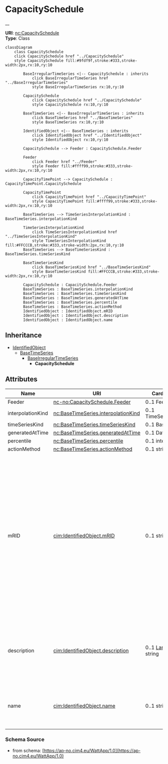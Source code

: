 # CapacitySchedule

__

**URI**: [nc:CapacitySchedule](https://cim4.eu/ns/nc#CapacitySchedule)<br />
**Type**: Class

```mermaid
classDiagram
    class CapacitySchedule
    click CapacitySchedule href "../CapacitySchedule"
    style CapacitySchedule fill:#9fdf9f,stroke:#333,stroke-width:2px,rx:10,ry:10

        BaseIrregularTimeSeries <|-- CapacitySchedule : inherits
            click BaseIrregularTimeSeries href "../BaseIrregularTimeSeries"
            style BaseIrregularTimeSeries rx:10,ry:10

        CapacitySchedule
            click CapacitySchedule href "../CapacitySchedule"
            style CapacitySchedule rx:10,ry:10

        BaseTimeSeries <|-- BaseIrregularTimeSeries : inherits
            click BaseTimeSeries href "../BaseTimeSeries"
            style BaseTimeSeries rx:10,ry:10

        IdentifiedObject <|-- BaseTimeSeries : inherits
            click IdentifiedObject href "../IdentifiedObject"
            style IdentifiedObject rx:10,ry:10

        CapacitySchedule --> Feeder : CapacitySchedule.Feeder

        Feeder
            click Feeder href "../Feeder"
            style Feeder fill:#ffff99,stroke:#333,stroke-width:2px,rx:10,ry:10

        CapacityTimePoint --> CapacitySchedule : CapacityTimePoint.CapacitySchedule

        CapacityTimePoint
            click CapacityTimePoint href "../CapacityTimePoint"
            style CapacityTimePoint fill:#ffff99,stroke:#333,stroke-width:2px,rx:10,ry:10

        BaseTimeSeries --> TimeSeriesInterpolationKind : BaseTimeSeries.interpolationKind

        TimeSeriesInterpolationKind
            click TimeSeriesInterpolationKind href "../TimeSeriesInterpolationKind"
            style TimeSeriesInterpolationKind fill:#FFCCCB,stroke:#333,stroke-width:2px,rx:10,ry:10
        BaseTimeSeries --> BaseTimeSeriesKind : BaseTimeSeries.timeSeriesKind

        BaseTimeSeriesKind
            click BaseTimeSeriesKind href "../BaseTimeSeriesKind"
            style BaseTimeSeriesKind fill:#FFCCCB,stroke:#333,stroke-width:2px,rx:10,ry:10

        CapacitySchedule : CapacitySchedule.Feeder
        BaseTimeSeries : BaseTimeSeries.interpolationKind
        BaseTimeSeries : BaseTimeSeries.timeSeriesKind
        BaseTimeSeries : BaseTimeSeries.generatedAtTime
        BaseTimeSeries : BaseTimeSeries.percentile
        BaseTimeSeries : BaseTimeSeries.actionMethod
        IdentifiedObject : IdentifiedObject.mRID
        IdentifiedObject : IdentifiedObject.description
        IdentifiedObject : IdentifiedObject.name
```

## Inheritance
* [IdentifiedObject](IdentifiedObject.md)
    * [BaseTimeSeries](BaseTimeSeries.md)
        * [BaseIrregularTimeSeries](BaseIrregularTimeSeries.md)
            * **CapacitySchedule**

## Attributes
| Name | URI | Cardinality and Range | Description | Inheritance |
| ---  | --- | --- | --- | --- |
| Feeder | [nc-no:CapacitySchedule.Feeder](http://cim4.eu/ns/nc-no#CapacitySchedule.Feeder) | 0..1 Feeder |  | direct |
| interpolationKind | [nc:BaseTimeSeries.interpolationKind](https://cim4.eu/ns/nc#BaseTimeSeries.interpolationKind) | 0..1 TimeSeriesInterpolationKind |  | BaseTimeSeries |
| timeSeriesKind | [nc:BaseTimeSeries.timeSeriesKind](https://cim4.eu/ns/nc#BaseTimeSeries.timeSeriesKind) | 0..1 BaseTimeSeriesKind |  | BaseTimeSeries |
| generatedAtTime | [nc:BaseTimeSeries.generatedAtTime](https://cim4.eu/ns/nc#BaseTimeSeries.generatedAtTime) | 0..1 DateTime |  | BaseTimeSeries |
| percentile | [nc:BaseTimeSeries.percentile](https://cim4.eu/ns/nc#BaseTimeSeries.percentile) | 0..1 integer |  | BaseTimeSeries |
| actionMethod | [nc:BaseTimeSeries.actionMethod](https://cim4.eu/ns/nc#BaseTimeSeries.actionMethod) | 0..1 string |  | BaseTimeSeries |
| mRID | [cim:IdentifiedObject.mRID](https://cim.ucaiug.io/ns#IdentifiedObject.mRID) | 0..1 string | Master resource identifier issued by a model authority. The mRID is unique within an exchange context. Global uniqueness is easily achieved by using a UUID, as specified in RFC 4122, for the mRID. The use of UUID is strongly recommended.For CIMXML data files in RDF syntax conforming to IEC 61970-552, the mRID is mapped to rdf:ID or rdf:about attributes that identify CIM object elements. | IdentifiedObject |
| description | [cim:IdentifiedObject.description](https://cim.ucaiug.io/ns#IdentifiedObject.description) | 0..1 [LanguageObject](LanguageObject.md) or string | The description is a free human readable text describing or naming the object. It may be non unique and may not correlate to a naming hierarchy. | IdentifiedObject |
| name | [cim:IdentifiedObject.name](https://cim.ucaiug.io/ns#IdentifiedObject.name) | 0..1 string | The name is any free human readable and possibly non unique text naming the object. | IdentifiedObject |

### Schema Source
* from schema: [https://ap-no.cim4.eu/WattApp/1.0](https://ap-no.cim4.eu/WattApp/1.0)
